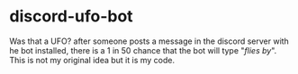 # discord-ufo-bot
Was that a UFO?
after someone posts a message in the discord server with he bot installed, there is a 1 in 50 chance that the bot will type "*flies by*". This is not my original idea but it is my code.
